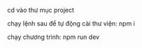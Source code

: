 cd vào thư mục project

chạy lệnh sau để tự động cài thư viện: npm i

chạy chương trình: npm run dev
